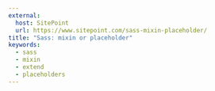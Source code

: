 ```yaml
---
external:
  host: SitePoint
  url: https://www.sitepoint.com/sass-mixin-placeholder/
title: "Sass: mixin or placeholder"
keywords:
  - sass
  - mixin
  - extend
  - placeholders
---
```


